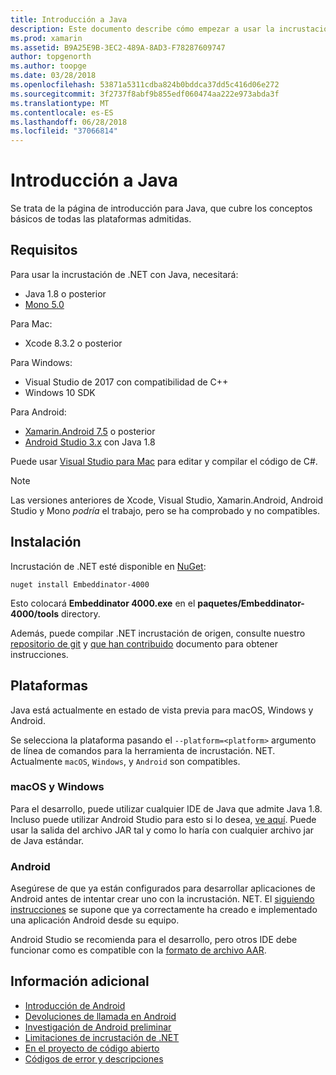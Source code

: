 ```yaml
---
title: Introducción a Java
description: Este documento describe cómo empezar a usar la incrustación de .NET con Java. Se trata de requisitos del sistema, instalación y las plataformas admitidas.
ms.prod: xamarin
ms.assetid: B9A25E9B-3EC2-489A-8AD3-F78287609747
author: topgenorth
ms.author: toopge
ms.date: 03/28/2018
ms.openlocfilehash: 53871a5311cdba824b0bddca37dd5c416d06e272
ms.sourcegitcommit: 3f2737f8abf9b855edf060474aa222e973abda3f
ms.translationtype: MT
ms.contentlocale: es-ES
ms.lasthandoff: 06/28/2018
ms.locfileid: "37066814"
---
```

# <a name="getting-started-with-java"></a>Introducción a Java

Se trata de la página de introducción para Java, que cubre los conceptos básicos de todas las plataformas admitidas.

## <a name="requirements"></a>Requisitos

Para usar la incrustación de .NET con Java, necesitará:

* Java 1.8 o posterior
* [Mono 5.0](http://www.mono-project.com/download/)

Para Mac:

* Xcode 8.3.2 o posterior

Para Windows:

* Visual Studio de 2017 con compatibilidad de C++
* Windows 10 SDK

Para Android:

* [Xamarin.Android 7.5](https://visualstudio.microsoft.com/xamarin/) o posterior
* [Android Studio 3.x](https://developer.android.com/studio/index.html) con Java 1.8

Puede usar [Visual Studio para Mac](https://visualstudio.microsoft.com/vs/mac/) para editar y compilar el código de C#.

> [!NOTE]
> Las versiones anteriores de Xcode, Visual Studio, Xamarin.Android, Android Studio y Mono _podría_ el trabajo, pero se ha comprobado y no compatibles.

## <a name="installation"></a>Instalación

Incrustación de .NET esté disponible en [NuGet](https://www.nuget.org/packages/Embeddinator-4000/):

```shell
nuget install Embeddinator-4000
```

Esto colocará **Embeddinator 4000.exe** en el **paquetes/Embeddinator-4000/tools** directory.

Además, puede compilar .NET incrustación de origen, consulte nuestro [repositorio de git](https://github.com/mono/Embeddinator-4000/) y [que han contribuido](https://github.com/mono/Embeddinator-4000/blob/master/Contributing.md) documento para obtener instrucciones.

## <a name="platforms"></a>Plataformas

Java está actualmente en estado de vista previa para macOS, Windows y Android.

Se selecciona la plataforma pasando el `--platform=<platform>` argumento de línea de comandos para la herramienta de incrustación. NET. Actualmente `macOS`, `Windows`, y `Android` son compatibles.

### <a name="macos-and-windows"></a>macOS y Windows

Para el desarrollo, puede utilizar cualquier IDE de Java que admite Java 1.8. Incluso puede utilizar Android Studio para esto si lo desea, [ve aquí](https://stackoverflow.com/questions/16626810/can-android-studio-be-used-to-run-standard-java-projects). Puede usar la salida del archivo JAR tal y como lo haría con cualquier archivo jar de Java estándar.

### <a name="android"></a>Android

Asegúrese de que ya están configurados para desarrollar aplicaciones de Android antes de intentar crear uno con la incrustación. NET. El [siguiendo instrucciones](~/tools/dotnet-embedding/get-started/java/android.md) se supone que ya correctamente ha creado e implementado una aplicación Android desde su equipo.

Android Studio se recomienda para el desarrollo, pero otros IDE debe funcionar como es compatible con la [formato de archivo AAR](https://developer.android.com/studio/projects/android-library.html).

## <a name="further-reading"></a>Información adicional

* [Introducción de Android](~/tools/dotnet-embedding/get-started/java/android.md)
* [Devoluciones de llamada en Android](~/tools/dotnet-embedding/android/callbacks.md)
* [Investigación de Android preliminar](~/tools/dotnet-embedding/android/index.md)
* [Limitaciones de incrustación de .NET](~/tools/dotnet-embedding/limitations.md)
* [En el proyecto de código abierto](https://github.com/mono/Embeddinator-4000/blob/master/Contributing.md)
* [Códigos de error y descripciones](~/tools/dotnet-embedding/errors.md)

